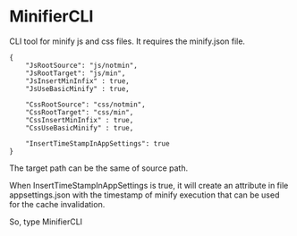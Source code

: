 # MinifierCLI

CLI tool for minify js and css files.
It requires the minify.json file.

```
{
    "JsRootSource": "js/notmin",
    "JsRootTarget": "js/min",
    "JsInsertMinInfix" : true,
    "JsUseBasicMinify" : true,
    
    "CssRootSource": "css/notmin",
    "CssRootTarget": "css/min",
    "CssInsertMinInfix" : true,
    "CssUseBasicMinify" : true,

    "InsertTimeStampInAppSettings": true
}
```

The target path can be the same of source path.

When InsertTimeStampInAppSettings is true, it will create an attribute in file appsettings.json with the timestamp of minify execution that can be used for the cache invalidation.

So, type MinifierCLI
